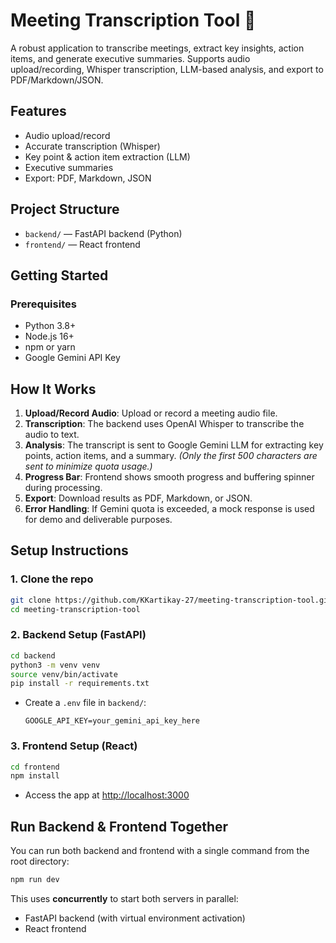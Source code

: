 # Meeting Transcription Tool 📝

A robust application to transcribe meetings, extract key insights, action items, and generate executive summaries. Supports audio upload/recording, Whisper transcription, LLM-based analysis, and export to PDF/Markdown/JSON.

## Features
- Audio upload/record
- Accurate transcription (Whisper)
- Key point & action item extraction (LLM)
- Executive summaries
- Export: PDF, Markdown, JSON


## Project Structure
- `backend/` — FastAPI backend (Python)
- `frontend/` — React frontend


## Getting Started

### Prerequisites
- Python 3.8+
- Node.js 16+
- npm or yarn
- Google Gemini API Key

## How It Works
1. **Upload/Record Audio**: Upload or record a meeting audio file.
2. **Transcription**: The backend uses OpenAI Whisper to transcribe the audio to text.
3. **Analysis**: The transcript is sent to Google Gemini LLM for extracting key points, action items, and a summary. _(Only the first 500 characters are sent to minimize quota usage.)_
4. **Progress Bar**: Frontend shows smooth progress and buffering spinner during processing.
5. **Export**: Download results as PDF, Markdown, or JSON.
6. **Error Handling**: If Gemini quota is exceeded, a mock response is used for demo and deliverable purposes.

## Setup Instructions

### 1. Clone the repo
```bash
git clone https://github.com/KKartikay-27/meeting-transcription-tool.git
cd meeting-transcription-tool
```

### 2. Backend Setup (FastAPI)
```bash
cd backend
python3 -m venv venv
source venv/bin/activate
pip install -r requirements.txt
```

- Create a `.env` file in `backend/`:
  ```
  GOOGLE_API_KEY=your_gemini_api_key_here
  ```

### 3. Frontend Setup (React)
```bash
cd frontend
npm install
```

- Access the app at [http://localhost:3000](http://localhost:3000)


## Run Backend & Frontend Together

You can run both backend and frontend with a single command from the root directory:

```bash
npm run dev
```

This uses **concurrently** to start both servers in parallel:
- FastAPI backend (with virtual environment activation)
- React frontend